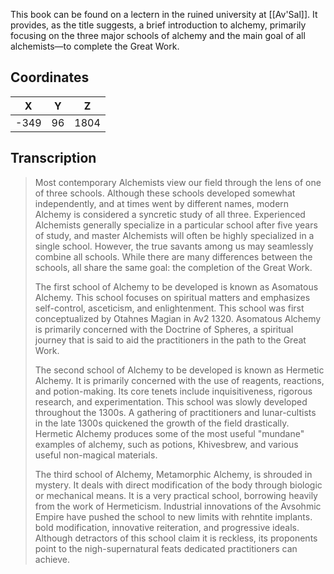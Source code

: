  

This book can be found on a lectern in the ruined university at [[Av'Sal]]. It provides, as the title suggests, a brief introduction to alchemy, primarily focusing on the three major schools of alchemy and the main goal of all alchemists—to complete the Great Work.

## Coordinates
| **X** | **Y** | **Z** |
| :---: | :---: | :---: |
| -349  |  96   | 1804  |

## Transcription
> Most contemporary Alchemists view our field through the lens of one of three schools. Although these schools developed somewhat independently, and at times went by different names, modern Alchemy is considered a syncretic study of all three. Experienced Alchemists generally specialize in a particular school after five years of study, and master Alchemists will often be highly specialized in a single school. However, the true savants among us may seamlessly combine all schools. While there are many differences between the schools, all share the same goal: the completion of the Great Work.
>
> The first school of Alchemy to be developed is known as Asomatous Alchemy. This school focuses on spiritual matters and emphasizes self-control, asceticism, and enlightenment. This school was first conceptualized by Otahnes Magian in Av2 1320. Asomatous Alchemy is primarily concerned with the Doctrine of Spheres, a spiritual journey that is said to aid the practitioners in the path to the Great Work.
>
> The second school of Alchemy to be developed is known as Hermetic Alchemy. It is primarily concerned with the use of reagents, reactions, and potion-making. Its core tenets include inquisitiveness, rigorous research, and experimentation. This school was slowly developed throughout the 1300s. A gathering of practitioners and lunar-cultists in the late 1300s quickened the growth of the field drastically. Hermetic Alchemy produces some of the most useful "mundane" examples of alchemy, such as potions, Khivesbrew, and various useful non-magical materials.
>
> The third school of Alchemy, Metamorphic Alchemy, is shrouded in mystery. It deals with direct modification of the body through biologic or mechanical means. It is a very practical school, borrowing heavily from the work of Hermeticism. Industrial innovations of the Avsohmic Empire have pushed the school to new limits with rehntite implants. bold modification, innovative reiteration, and progressive ideals. Although detractors of this school claim it is reckless, its proponents point to the nigh-supernatural feats dedicated practitioners can achieve.


